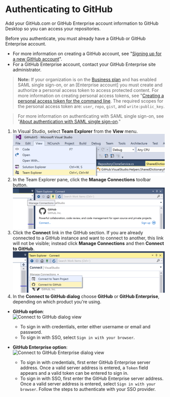 # Authenticating to GitHub

Add your GitHub.com or GitHub Enterprise account information to GitHub Desktop so you can access your repositories.

Before you authenticate, you must already have a GitHub or GitHub Enterprise account.

- For more information on creating a GitHub account, see "[Signing up for a new GitHub account](https://help.github.com/articles/signing-up-for-a-new-github-account/)".
- For a GitHub Enterprise account, contact your GitHub Enterprise site administrator.

> **Note:** If your organization is on the [Business plan](https://help.github.com/articles/organization-billing-plans) and has enabled SAML single sign-on, or an [Enterprise account] you must create and authorize a personal access token to access protected content. For more information on creating personal access tokens, see "[Creating a personal access token for the command line](https://help.github.com/articles/creating-a-personal-access-token-for-the-command-line). The required scopes for the personal access token are: `user`, `repo`, `gist`, and `write:public_key`.

> For more information on authenticating with SAML single sign-on, see "[About authentication with SAML single sign-on](https://help.github.com/articles/about-authentication-with-saml-single-sign-on)."

1. In Visual Studio, select **Team Explorer** from the **View** menu.
![Team Explorer in the view menu](images/view_team_explorer.png)
2. In the Team Explorer pane, click the **Manage Connections** toolbar button.
![Manage connections toolbar button in the Team Explorer pane](images/manage_connections.png)
3. Click the **Connect** link in the GitHub section. If you are already connected to a GitHub instance and want to connect to another, this link will not be visible; instead click **Manage Connections** and then **Connect to GitHub**.
![Connect to GitHub in the manage connections dropdown in the Team Explorer pane](images/connect_to_github.png)
4. In the **Connect to GitHub dialog** choose **GitHub** or **GitHub Enterprise**, depending on which product you're using.

- **GitHub option**:  
  ![Connect to GitHub dialog view](images/connect-to-github.png)
  - To sign in with credentials, enter either username or email and password.
  - To sign in with SSO, select `Sign in with your browser`.

- **GitHub Enterprise option**:  
  ![Connect to GitHub Enterprise dialog view](images/connect-to-github-enterprise.png)
  - To sign in with credentials, first enter GitHub Enterprise server address. Once a valid server address is entered, a `Token` field appears and a valid token can be entered to sign in.
  - To sign in with SSO, first enter the GitHub Enterprise server address. Once a valid server address is entered, select `Sign in with your browser`. Follow the steps to authenticate with your SSO provider.
